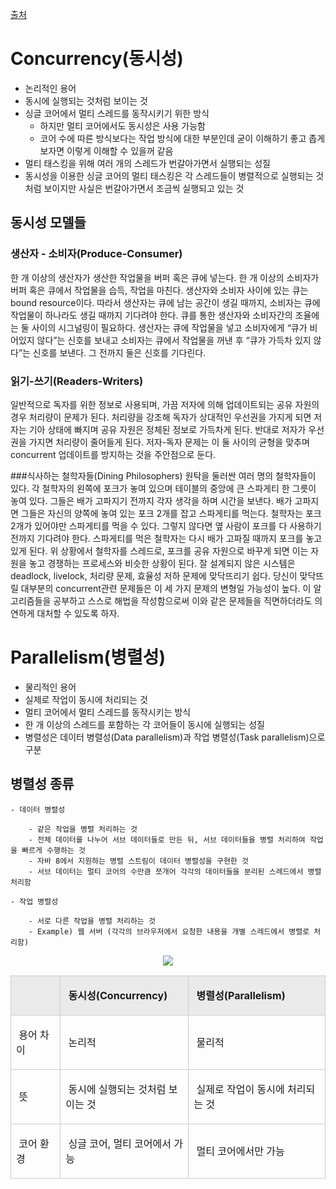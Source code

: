 [출처](http://atin.tistory.com/567)

# Concurrency(동시성)
- 논리적인 용어
- 동시에 실행되는 것처럼 보이는 것
- 싱글 코어에서 멀티 스레드를 동작시키기 위한 방식
    - 하지만 멀티 코어에서도 동시성은 사용 가능함
    - 코어 수에 따른 방식보다는 작업 방식에 대한 부분인데 굳이 이해하기 좋고 좁게 보자면 이렇게 이해할 수 있을꺼 같음
- 멀티 태스킹을 위해 여러 개의 스레드가 번갈아가면서 실행되는 성질
- 동시성을 이용한 싱글 코어의 멀티 태스킹은 각 스레드들이 병렬적으로 실행되는 것처럼 보이지만 사실은 번갈아가면서 조금씩 실행되고 있는 것

## 동시성 모델들
### 생산자 - 소비자(Produce-Consumer)
한 개 이상의 생산자가 생산한 작업물을 버퍼 혹은 큐에 넣는다. 한 개 이상의 소비자가 버퍼 혹은 큐에서 작업물을 습득, 작업을 마친다. 생산자와 소비자 사이에 있는 큐는 bound resource이다. 따라서 생산자는 큐에 남는 공간이 생길 때까지, 소비자는 큐에 작업물이 하나라도 생길 때까지 기다려야 한다. 큐를 통한 생산자와 소비자간의 조율에는 둘 사이의 시그널링이 필요하다. 생산자는 큐에 작업물을 넣고 소비자에게 “큐가 비어있지 않다”는 신호를 보내고 소비자는 큐에서 작업물을 꺼낸 후 “큐가 가득차 있지 않다”는 신호를 보낸다. 그 전까지 둘은 신호를 기다린다.

### 읽기-쓰기(Readers-Writers)
일반적으로 독자를 위한 정보로 사용되며, 가끔 저자에 의해 업데이트되는 공유 자원의 경우 처리량이 문제가 된다. 처리량을 강조해 독자가 상대적인 우선권을 가지게 되면 저자는 기아 상태에 빠지며 공유 자원은 정체된 정보로 가득차게 된다. 반대로 저자가 우선권을 가지면 처리량이 줄어들게 된다. 저자-독자 문제는 이 둘 사이의 균형을 맞추며 concurrent 업데이트를 방지하는 것을 주안점으로 둔다.

###식사하는 철학자들(Dining Philosophers)
원탁을 둘러싼 여러 명의 철학자들이 있다. 각 철학자의 왼쪽에 포크가 놓여 있으며 테이블의 중앙에 큰 스파게티 한 그릇이 놓여 있다. 그들은 배가 고파지기 전까지 각자 생각을 하며 시간을 보낸다. 배가 고파지면 그들은 자신의 양쪽에 놓여 있는 포크 2개를 잡고 스파게티를 먹는다. 철학자는 포크 2개가 있어야만 스파게티를 먹을 수 있다. 그렇지 않다면 옆 사람이 포크를 다 사용하기 전까지 기다려야 한다. 스파게티를 먹은 철학자는 다시 배가 고파질 때까지 포크를 놓고 있게 된다. 위 상황에서 철학자를 스레드로, 포크를 공유 자원으로 바꾸게 되면 이는 자원을 놓고 경쟁하는 프로세스와 비슷한 상황이 된다. 잘 설계되지 않은 시스템은 deadlock, livelock, 처리량 문제, 효율성 저하 문제에 맞닥뜨리기 쉽다. 당신이 맞닥뜨릴 대부분의 concurrent관련 문제들은 이 세 가지 문제의 변형일 가능성이 높다. 이 알고리즘들을 공부하고 스스로 해법을 작성함으로써 이와 같은 문제들을 직면하더라도 의연하게 대처할 수 있도록 하자.



# Parallelism(병렬성)

- 물리적인 용어
- 실제로 작업이 동시에 처리되는 것
- 멀티 코어에서 멀티 스레드를 동작시키는 방식
- 한 개 이상의 스레드를 포함하는 각 코어들이 동시에 실행되는 성질
- 병렬성은 데이터 병렬성(Data parallelism)과 작업 병렬성(Task parallelism)으로 구분

## 병렬성 종류
    - 데이터 병렬성

        - 같은 작업을 병렬 처리하는 것
        - 전체 데이터를 나누어 서브 데이터들로 만든 뒤, 서브 데이터들을 병렬 처리하여 작업을 빠르게 수행하는 것
        - 자바 8에서 지원하는 병렬 스트림이 데이터 병렬성을 구현한 것
        - 서브 데이터는 멀티 코어의 수만큼 쪼개어 각각의 데이터들을 분리된 스레드에서 병렬 처리함
 
    - 작업 병렬성

        - 서로 다른 작업을 병렬 처리하는 것
        - Example) 웹 서버 (각각의 브라우저에서 요청한 내용을 개별 스레드에서 병렬로 처리함)

<p align="center"><img src="https://images.techhive.com/images/idge/imported/article/jvw/1998/09/concurrency-100158287-orig.gif"></p>

<p align="center">

<table align="center">
<tbody><tr><td style="width: 143px; height: 24px; border-width: 1px; border-style: solid; border-color: rgb(204, 204, 204); background-color: rgb(234, 234, 234);"><p>&nbsp;</p></td>
<td style="width: 325px; height: 24px; border-bottom: 1px solid rgb(204, 204, 204); border-right: 1px solid rgb(204, 204, 204); border-top: 1px solid rgb(204, 204, 204); background-color: rgb(234, 234, 234);"><p>&nbsp;<b>동시성(Concurrency)</b></p></td>
<td style="width: 395px; height: 24px; border-bottom: 1px solid rgb(204, 204, 204); border-right: 1px solid rgb(204, 204, 204); border-top: 1px solid rgb(204, 204, 204); background-color: rgb(234, 234, 234);"><p>&nbsp;<b>병렬성(Parallelism)</b></p></td>
</tr>
<tr><td style="width: 143px; height: 24px; border-bottom: 1px solid rgb(204, 204, 204); border-right: 1px solid rgb(204, 204, 204); border-left: 1px solid rgb(204, 204, 204);"><p>&nbsp;용어 차이</p></td>
<td style="width: 325px; height: 24px; border-bottom: 1px solid rgb(204, 204, 204); border-right: 1px solid rgb(204, 204, 204);"><p>&nbsp;논리적</p></td>
<td style="width: 395px; height: 24px; border-bottom: 1px solid rgb(204, 204, 204); border-right: 1px solid rgb(204, 204, 204);"><p>&nbsp;물리적</p></td>
</tr>
<tr><td style="width: 143px; height: 24px; border-bottom: 1px solid rgb(204, 204, 204); border-right: 1px solid rgb(204, 204, 204); border-left: 1px solid rgb(204, 204, 204);"><p>&nbsp;뜻</p></td>
<td style="width: 325px; height: 24px; border-bottom: 1px solid rgb(204, 204, 204); border-right: 1px solid rgb(204, 204, 204);"><p>&nbsp;동시에 실행되는 것처럼 보이는 것</p></td>
<td style="width: 395px; height: 24px; border-bottom: 1px solid rgb(204, 204, 204); border-right: 1px solid rgb(204, 204, 204);"><p>&nbsp;실제로 작업이 동시에 처리되는 것</p></td>
</tr>
<tr><td style="width: 143px; height: 24px; border-bottom: 1px solid rgb(204, 204, 204); border-right: 1px solid rgb(204, 204, 204); border-left: 1px solid rgb(204, 204, 204);"><p>&nbsp;코어 환경</p></td>
<td style="width: 325px; height: 24px; border-bottom: 1px solid rgb(204, 204, 204); border-right: 1px solid rgb(204, 204, 204);"><p>&nbsp;싱글&nbsp;코어, 멀티 코어에서 가능</p></td>
<td style="width: 395px; height: 24px; border-bottom: 1px solid rgb(204, 204, 204); border-right: 1px solid rgb(204, 204, 204);"><p>&nbsp;멀티 코어에서만 가능</p></td>
</tr>
</tbody></table>
<p></p>
